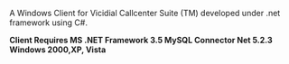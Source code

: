 A Windows Client for Vicidial Callcenter Suite (TM) developed under .net framework using  C#.

**Client
Requires MS .NET Framework 3.5
MySQL Connector Net 5.2.3
Windows 2000,XP, Vista**

